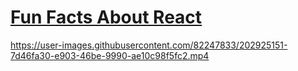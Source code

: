 # [Fun Facts About React](https://fun-facts-about-react-static.netlify.app/) 




https://user-images.githubusercontent.com/82247833/202925151-7d46fa30-e903-46be-9990-ae10c98f5fc2.mp4


